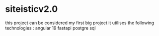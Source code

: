 # siteisticv2.0
this project can be considered my first big project 
it utilises the following technologies :
angular 19
fastapi 
postgre sql 

